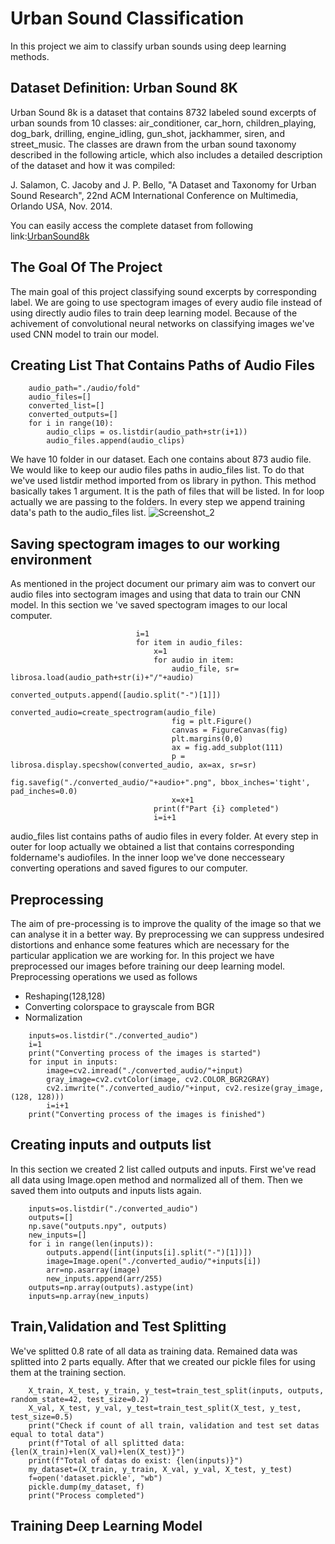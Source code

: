# Urban Sound Classification 
In this project we aim to classify urban sounds using deep learning methods.
## Dataset Definition: Urban Sound 8K
Urban Sound 8k is a dataset that contains 8732 labeled sound excerpts of urban sounds from 10 classes: air_conditioner, car_horn, 
children_playing, dog_bark, drilling, engine_idling, gun_shot, jackhammer, siren, and street_music. The classes are 
drawn from the urban sound taxonomy described in the following article, which also includes a detailed description of 
the dataset and how it was compiled:

J. Salamon, C. Jacoby and J. P. Bello, "A Dataset and Taxonomy for Urban Sound Research", 
22nd ACM International Conference on Multimedia, Orlando USA, Nov. 2014.

You can easily access the complete dataset from following link:[UrbanSound8k](https://urbansounddataset.weebly.com/urbansound8k.html)

## The Goal Of The Project

The main goal of this project classifying sound excerpts by corresponding label. We are going to use spectogram images of every audio file instead of using directly audio files to train deep learning model. Because of the achivement of convolutional neural networks on classifying images we've used CNN model to train our model.



## Creating List That Contains Paths of Audio Files

        audio_path="./audio/fold"
        audio_files=[]
        converted_list=[]
        converted_outputs=[]
        for i in range(10):
            audio_clips = os.listdir(audio_path+str(i+1))
            audio_files.append(audio_clips)
            
We have 10 folder in our dataset. Each one contains about 873 audio file. We would like to keep our audio files paths in audio_files list. To do that we've used listdir method imported from os library in python. This method basically takes 1 argument. It is the path of files that will be listed. In for loop actually we are passing to the folders. In every step we append training data's path to the audio_files list.
![Screenshot_2](https://user-images.githubusercontent.com/78471151/195842471-cee21f99-0088-4135-9d5a-29297f4fd57b.png)


## Saving spectogram images to our working environment

As mentioned in the project document our primary aim was to convert our audio files into sectogram images and using that data to train our CNN model. In this section we 've saved spectogram images to our local computer.


                                i=1
                                for item in audio_files:
                                    x=1
                                    for audio in item:
                                        audio_file, sr= librosa.load(audio_path+str(i)+"/"+audio)
                                        converted_outputs.append([audio.split("-")[1]])
                                        converted_audio=create_spectrogram(audio_file)
                                        fig = plt.Figure()
                                        canvas = FigureCanvas(fig)
                                        plt.margins(0,0)
                                        ax = fig.add_subplot(111)
                                        p = librosa.display.specshow(converted_audio, ax=ax, sr=sr)
                                        fig.savefig("./converted_audio/"+audio+".png", bbox_inches='tight', pad_inches=0.0)
                                        x=x+1
                                    print(f"Part {i} completed")
                                    i=i+1

audio_files list contains paths of  audio files in every folder. At every step in outer for loop actually we obtained a list that contains corresponding foldername's audiofiles. In the inner loop we've done neccesseary converting operations and saved figures to our computer.

## Preprocessing 
The aim of pre-processing is to improve the quality of the image so that we can analyse it in a better way. By preprocessing we can suppress undesired distortions and enhance some features which are necessary for the particular application we are working for. In this project we have preprocessed our images before training our deep learning model. Preprocessing operations we used as follows<br>
<ul>
        <li>Reshaping(128,128)</li>
        <li>Converting colorspace to grayscale from BGR</li>
        <li>Normalization</li>
</ul>
        
        inputs=os.listdir("./converted_audio")
        i=1
        print("Converting process of the images is started")
        for input in inputs:
            image=cv2.imread("./converted_audio/"+input)
            gray_image=cv2.cvtColor(image, cv2.COLOR_BGR2GRAY)
            cv2.imwrite("./converted_audio/"+input, cv2.resize(gray_image, (128, 128)))
            i=i+1
        print("Converting process of the images is finished")

## Creating inputs and outputs list
In this section we created 2 list called outputs and inputs. First we've read all data using Image.open method and normalized all of them. Then we saved them into outputs and inputs lists again.

        inputs=os.listdir("./converted_audio")
        outputs=[]
        np.save("outputs.npy", outputs)
        new_inputs=[]
        for i in range(len(inputs)):
            outputs.append([int(inputs[i].split("-")[1])])
            image=Image.open("./converted_audio/"+inputs[i])
            arr=np.asarray(image)
            new_inputs.append(arr/255)
        outputs=np.array(outputs).astype(int)
        inputs=np.array(new_inputs)
      
        
## Train,Validation and Test Splitting
We've splitted 0.8 rate of all data as training data. Remained data was splitted into 2 parts equally. After that we created our pickle files for using them at the training section.

        X_train, X_test, y_train, y_test=train_test_split(inputs, outputs, random_state=42, test_size=0.2)
        X_val, X_test, y_val, y_test=train_test_split(X_test, y_test, test_size=0.5)
        print("Check if count of all train, validation and test set datas equal to total data")
        print(f"Total of all splitted data: {len(X_train)+len(X_val)+len(X_test)}")
        print(f"Total of datas do exist: {len(inputs)}")
        my_dataset=(X_train, y_train, X_val, y_val, X_test, y_test)
        f=open('dataset.pickle', "wb")
        pickle.dump(my_dataset, f)
        print("Process completed")
    
## Training Deep Learning Model


 
